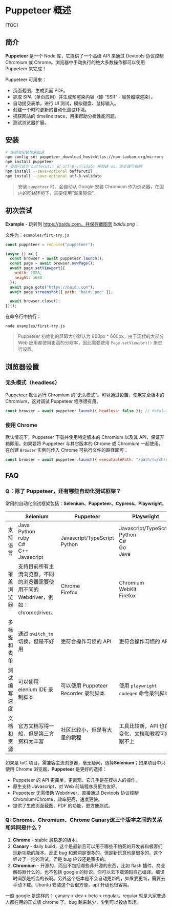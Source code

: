 # Puppeteer 概述

[TOC]

## 简介

**Puppeteer** 是一个 Node 库，它提供了一个高级 API 来通过 Devtools 协议控制 Chromium 或 Chrome。浏览器中手动执行的绝大多数操作都可以使用 Puppeteer 来完成！

Puppeteer 可用来：

- 页面截图，生成页面 PDF。
- 抓取 SPA（单页应用）并生成预渲染内容（即 “SSR” - 服务器端渲染）。
- 自动提交表单，进行 UI 测试，模拟键盘、鼠标输入。
- 创建一个时时更新的自动化测试环境。
- 捕获网站的 timeline trace，用来帮助分析性能问题。
- 测试浏览器扩展。



## 安装

```sh
# 使用淘宝镜像来加速
npm config set puppeteer_download_host=https://npm.taobao.org/mirrors
npm install puppeteer
# 安装可选包 bufferutil 和 utf-8-validate 来加速 ws，该步骤可省略
npm install --save-optional bufferutil
npm install --save-optional utf-8-validate
```

> 安装 `puppeteer` 时，会自动从 Google 安装 Chromium 作为浏览器，在国内的网络环境下，需要使用“淘宝镜像”。



## 初次尝试

**Example** - 跳转到 https://baidu.com，并保存截图至 *baidu.png*：

文件为：`examples/firt-try.js`

```javascript
const puppeteer = require("puppeteer");

(async () => {
  const browser = await puppeteer.launch();
  const page = await browser.newPage();
  await page.setViewport({
    width: 1920,
    height: 1080
  });
  await page.goto("https://baidu.com");
  await page.screenshot({ path: "baidu.png" });

  await browser.close();
})();
```

在命令行中执行：

```shell
node examples/first-try.js
```

> Puppeteer 初始化的屏幕大小默认为 800px * 600px。由于现代的大部分 Web 应用都使用更高的分辨率，因此需要使用 `Page.setViewport()` 来进行设置。



## 浏览器设置

### 无头模式（headless）

Puppeteer 默认运行 Chromium 的“无头模式”。可以通过设置，使用完全版本的 Chromium，这对调试 Puppeteer 程序很有用。

```javascript
const browser = await puppeteer.launch({ headless: false }); // defalut is true
```



### 使用 Chrome

默认情况下，Puppeteer 下载并使用特定版本的 Chromium 以及其 API，保证开箱即用。如果要将 Puppeteer 与其它版本的 Chrome 或 Chromium 一起使用，在创建 `Browser` 实例时传入 Chrome 可执行文件的路径即可：

```javascript
const browser = await puppeteer.launch({ executablePath: "/path/to/chrome" });
```



## FAQ

### Q：除了 Puppeteer，还有哪些自动化测试框架？

常用的自动化测试框架包括：**Selenium、Puppeteer、Cypress、Playwright**。

|              | Selenium                                                     | Puppeteer                            | Playwright                                          | Cypress                                |
| ------------ | ------------------------------------------------------------ | ------------------------------------ | --------------------------------------------------- | -------------------------------------- |
| 支持语言     | Java<br>Python<br>ruby<br>C#<br>C++<br>Javascript            | Javascript/TypeScript<br>Python      | Javascript/TypeScript<br>Python<br>C#<br>Go<br>Java | Javascript/TypeScript                  |
| 覆盖浏览器   | 支持目前所有主流浏览器。不同的浏览器需要使用不同的 Webdriver，例如：chromedriver。 | Chrome<br>Firefox                    | Chromium<br>WebKit<br>Firefox                       | Chrome<br/>Firefox                     |
| 多标签和表单 | 通过 `switch_to` 切换，但是不好用                            | 更符合操作习惯的 API                 | 更符合操作习惯的 API                                | 不支持                                 |
| 测试编写速度 | 可以使用 elenium IDE 录制脚本                                | 可以使用 Puppeteer Recorder 录制脚本 | 使用 `playwright codegen` 命令录制脚本              | 不支持                                 |
| 文档和资源   | 官方文档写得一般，但是第三方资料太丰富                       | 社区比较小，但是有大量的教程         | 工具比较新，API 也在变化，文档和教程可能跟不上      | 官方文档写得很好，社区很小，但是很活跃 |

如果是 toC 项目，需兼容主流浏览器，毫无疑问，选择**Selenium**；如果项目中只使用 Chrome 浏览器，**Puppeteer** 是更好的选择：

- Puppeteer 的 API 更简单，更直观，它几乎是在模拟人的操作。
- 原生支持 Javascript，对 Web 前端程序员更为友好。
- Puppeteer 无需借助 Webdriver，直接通过 Devtools 协议控制 Chromium/Chrome，效率更高，速度更快。
- 提供了生成页面截图、PDF 的功能，更方便测试。



### Q: Chrome、Chromium、Chrome Canary这三个版本之间的关系和异同是什么？

1. **Chrome** - stable 最稳定的版本。
2. **Canary** - daily build，这个是最新且可以用于哪些不怕死的开发者和极客们玩新功能的版本。反正 bug 和漏洞是很多的，但是新玩意也是很多的。这个经过了一定的测试，但是 bug 应该还是蛮多的。
3. **Chromium** - 开源的，而且不包括哪些非开源的东西，比如 flash 插件，商业解码器什么的，也不包括 google 的标识。你可以去下载源码自己编译。编译时间那是相当的长啊。另外这个版本是不会自动更新的，如果要更新，需要去手动下载。Ubuntu 安装这个会很方便，apt 升级也很容易。

一般 google 是这样的： canary > dev > beta > regular。regular 就是大家普通人都在用的正式版 chrome 了。bug 越来越少，少到可以投放市场。

